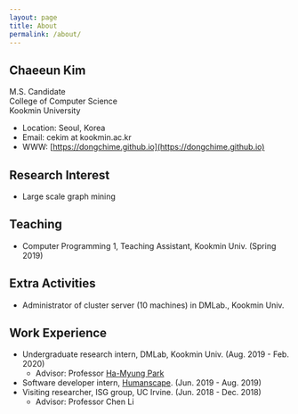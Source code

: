 ```yaml
---
layout: page
title: About
permalink: /about/
---
```


## Chaeeun Kim
M.S. Candidate<br/>
College of Computer Science  
Kookmin University

* Location: Seoul, Korea
* Email: cekim at kookmin.ac.kr
* WWW: [https://dongchime.github.io](https://dongchime.github.io)

## Research Interest
* Large scale graph mining

## Teaching
* Computer Programming 1, Teaching Assistant, Kookmin Univ. (Spring 2019)

## Extra Activities
* Administrator of cluster server (10 machines) in DMLab., Kookmin Univ.

## Work Experience
* Undergraduate research intern, DMLab, Kookmin Univ. (Aug. 2019 - Feb. 2020)
    + Advisor: Professor [Ha-Myung Park](http://hmpark.me/)
* Software developer intern, [Humanscape](https://humanscape.io/kr/). (Jun. 2019 - Aug. 2019)
* Visiting researcher, ISG group, UC Irvine. (Jun. 2018 - Dec. 2018) 
    + Advisor: Professor Chen Li